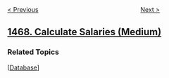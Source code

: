 <!--|This file generated by command(leetcode description); DO NOT EDIT.    |-->
<!--+----------------------------------------------------------------------+-->
<!--|@author    awesee <openset.wang@gmail.com>                           |-->
<!--|@link      https://github.com/awesee                                 |-->
<!--|@home      https://github.com/awesee/leetcode                        |-->
<!--+----------------------------------------------------------------------+-->

[< Previous](../probability-of-a-two-boxes-having-the-same-number-of-distinct-balls "Probability of a Two Boxes Having The Same Number of Distinct Balls")
　　　　　　　　　　　　　　　　
[Next >](../find-all-the-lonely-nodes "Find All The Lonely Nodes")

## [1468. Calculate Salaries (Medium)](https://leetcode.com/problems/calculate-salaries "计算税后工资")



### Related Topics
  [[Database](../../tag/database/README.md)]
